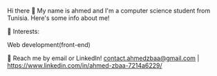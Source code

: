 Hi there 👋
My name is ahmed and I'm a computer science student from Tunisia. Here's some info about me!


🌱 Interests:

Web development(front-end)



💬 Reach me by email or LinkedIn! contact.ahmedzbaa@gmail.com | https://www.linkedin.com/in/ahmed-zbaa-7214a6229/
<!---
Byakkuya/Byakkuya is a ✨ special ✨ repository because its `README.md` (this file) appears on your GitHub profile.
You can click the Preview link to take a look at your changes.
--->
